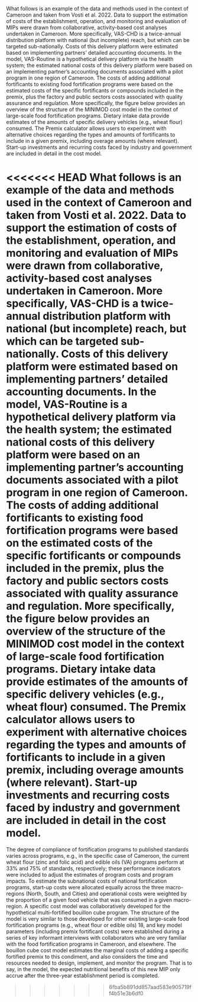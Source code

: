 What follows is an example of the data and methods used in the context of Cameroon and taken from
Vosti et al. 2022. Data to support the estimation of costs of the establishment, operation, and
monitoring and evaluation of MIPs were drawn from collaborative, activity-based cost analyses
undertaken in Cameroon. More specifically, VAS-CHD is a twice-annual distribution platform with
national (but incomplete) reach, but which can be targeted sub-nationally. Costs of this delivery
platform were estimated based on implementing partners’ detailed accounting documents. In the
model, VAS-Routine is a hypothetical delivery platform via the health system; the estimated national
costs of this delivery platform were based on an implementing partner’s accounting documents
associated with a pilot program in one region of Cameroon. The costs of adding additional fortificants to
existing food fortification programs were based on the estimated costs of the specific fortificants or
compounds included in the premix, plus the factory and public sectors costs associated with quality
assurance and regulation.
More specifically, the figure below provides an overview of the structure of the MINIMOD cost model in
the context of large-scale food fortification programs. Dietary intake data provide estimates of the
amounts of specific delivery vehicles (e.g., wheat flour) consumed. The Premix calculator allows users to
experiment with alternative choices regarding the types and amounts of fortificants to include in a given
premix, including overage amounts (where relevant). Start-up investments and recurring costs faced by
industry and government are included in detail in the cost model.

<<<<<<< HEAD
What follows is an example of the data and methods used in the context of Cameroon and taken from
Vosti et al. 2022. Data to support the estimation of costs of the establishment, operation, and
monitoring and evaluation of MIPs were drawn from collaborative, activity-based cost analyses
undertaken in Cameroon. More specifically, VAS-CHD is a twice-annual distribution platform with
national (but incomplete) reach, but which can be targeted sub-nationally. Costs of this delivery
platform were estimated based on implementing partners’ detailed accounting documents. In the
model, VAS-Routine is a hypothetical delivery platform via the health system; the estimated national
costs of this delivery platform were based on an implementing partner’s accounting documents
associated with a pilot program in one region of Cameroon. The costs of adding additional fortificants to
existing food fortification programs were based on the estimated costs of the specific fortificants or
compounds included in the premix, plus the factory and public sectors costs associated with quality
assurance and regulation.
More specifically, the figure below provides an overview of the structure of the MINIMOD cost model in
the context of large-scale food fortification programs. Dietary intake data provide estimates of the
amounts of specific delivery vehicles (e.g., wheat flour) consumed. The Premix calculator allows users to
experiment with alternative choices regarding the types and amounts of fortificants to include in a given
premix, including overage amounts (where relevant). Start-up investments and recurring costs faced by
industry and government are included in detail in the cost model.
=======


The degree of compliance of fortification programs to published standards varies across programs, e.g.,
in the specific case of Cameroon, the current wheat flour (zinc and folic acid) and edible oils (VA)
programs perform at 33% and 75% of standards, respectively; these performance indicators were
included to adjust the estimates of program costs and program impacts. To estimate the subnational costs of national 
fortification programs, start-up costs were allocated equally across the three macro-regions (North, South, and Cities) 
and operational costs were weighted by the proportion of a given food vehicle that was consumed in a given 
macro-region. A specific cost model was collaboratively developed for the hypothetical multi-fortified bouillon cube program. The structure of the model is very similar to
those developed for other existing large-scale food fortification programs (e.g., wheat flour or edible
oils) 18, and key model parameters (including premix fortificant costs) were established during a series
of key informant interviews with collaborators who are very familiar with the food fortification
programs in Cameroon, and elsewhere. The bouillon cube cost model estimates the marginal costs of
adding a specific fortified premix to this condiment, and also considers the time and resources needed
to design, implement, and monitor the program. That is to say, in the model, the expected nutritional
benefits of this new MIP only accrue after the three-year establishment period is completed.
>>>>>>> 6fba5b891dd857aad583e905719ff4b51e3b6df0

